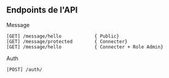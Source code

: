 

## Endpoints de l'API
Message
```
[GET] /message/hello            { Public}
[GET] /message/protected        { Connecter}
[GET] /message/hello            { Connecter + Role Admin}

```
Auth

```
[POST] /auth/
```

